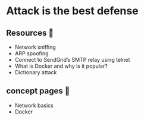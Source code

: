 # Attack is the best defense
## Resources :scroll:
* Network sniffing
* ARP spoofing
* Connect to SendGrid’s SMTP relay using telnet
* What is Docker and why is it popular?
* Dictionary attack
## concept pages :memo:
* Network basics
* Docker
